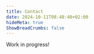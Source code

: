 ```yaml
---
title: Contact
date: 2024-10-11T08:48:40+02:00
hideMeta: true
ShowBreadCrumbs: false
---
```


Work in progress!